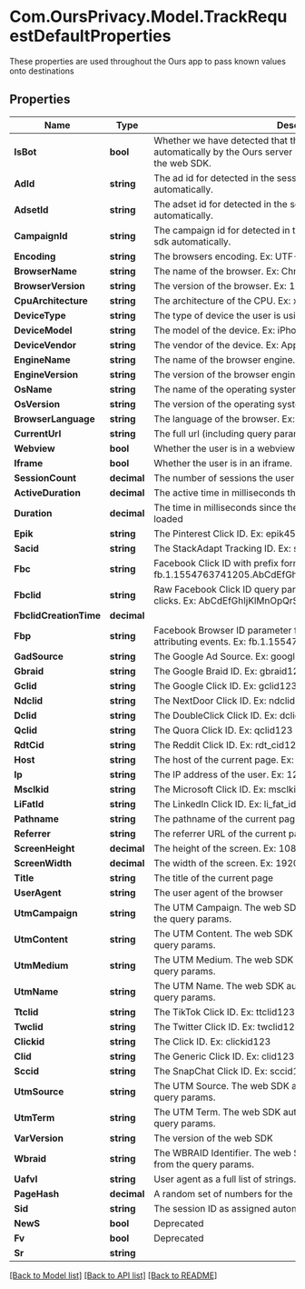 # Com.OursPrivacy.Model.TrackRequestDefaultProperties
These properties are used throughout the Ours app to pass known values onto destinations

## Properties

Name | Type | Description | Notes
------------ | ------------- | ------------- | -------------
**IsBot** | **bool** | Whether we have detected that the user is a bot. This is set automatically by the Ours server primarily for events tracked through the web SDK. | [optional] 
**AdId** | **string** | The ad id for detected in the session. This is set by the web sdk automatically. | [optional] 
**AdsetId** | **string** | The adset id for detected in the session. This is set by the web sdk automatically. | [optional] 
**CampaignId** | **string** | The campaign id for detected in the session. This is set by the web sdk automatically. | [optional] 
**Encoding** | **string** | The browsers encoding. Ex: UTF-8 | [optional] 
**BrowserName** | **string** | The name of the browser. Ex: Chrome | [optional] 
**BrowserVersion** | **string** | The version of the browser. Ex: 114.0 | [optional] 
**CpuArchitecture** | **string** | The architecture of the CPU. Ex: x64 | [optional] 
**DeviceType** | **string** | The type of device the user is using. Ex: mobile | [optional] 
**DeviceModel** | **string** | The model of the device. Ex: iPhone 13 | [optional] 
**DeviceVendor** | **string** | The vendor of the device. Ex: Apple | [optional] 
**EngineName** | **string** | The name of the browser engine. Ex: Blink | [optional] 
**EngineVersion** | **string** | The version of the browser engine. Ex: 114.0 | [optional] 
**OsName** | **string** | The name of the operating system. Ex: Windows | [optional] 
**OsVersion** | **string** | The version of the operating system. Ex: 10.0 | [optional] 
**BrowserLanguage** | **string** | The language of the browser. Ex: en-US | [optional] 
**CurrentUrl** | **string** | The full url (including query params) of the current page | [optional] 
**Webview** | **bool** | Whether the user is in a webview. Ex: true | [optional] 
**Iframe** | **bool** | Whether the user is in an iframe. Ex: true | [optional] 
**SessionCount** | **decimal** | The number of sessions the user has had. Ex: 3 | [optional] 
**ActiveDuration** | **decimal** | The active time in milliseconds that the user had this tab active | [optional] 
**Duration** | **decimal** | The time in milliseconds since the page was loaded // script was loaded | [optional] 
**Epik** | **string** | The Pinterest Click ID. Ex: epik456 | [optional] 
**Sacid** | **string** | The StackAdapt Tracking ID. Ex: sacid123 | [optional] 
**Fbc** | **string** | Facebook Click ID with prefix format for Conversions API tracking. Ex: fb.1.1554763741205.AbCdEfGhIjKlMnOpQrStUvWxYz1234567890 | [optional] 
**Fbclid** | **string** | Raw Facebook Click ID query parameter without prefix from ad clicks. Ex: AbCdEfGhIjKlMnOpQrStUvWxYz1234567890 | [optional] 
**FbclidCreationTime** | **decimal** |  | [optional] 
**Fbp** | **string** | Facebook Browser ID parameter for identifying browsers and attributing events. Ex: fb.1.1554763741205.1098115397 | [optional] 
**GadSource** | **string** | The Google Ad Source. Ex: google | [optional] 
**Gbraid** | **string** | The Google Braid ID. Ex: gbraid123 | [optional] 
**Gclid** | **string** | The Google Click ID. Ex: gclid123 | [optional] 
**Ndclid** | **string** | The NextDoor Click ID. Ex: ndclid123 | [optional] 
**Dclid** | **string** | The DoubleClick Click ID. Ex: dclid123 | [optional] 
**Qclid** | **string** | The Quora Click ID. Ex: qclid123 | [optional] 
**RdtCid** | **string** | The Reddit Click ID. Ex: rdt_cid123 | [optional] 
**Host** | **string** | The host of the current page. Ex: example.com | [optional] 
**Ip** | **string** | The IP address of the user. Ex: 127.0.0.1 | [optional] 
**Msclkid** | **string** | The Microsoft Click ID. Ex: msclkid123 | [optional] 
**LiFatId** | **string** | The LinkedIn Click ID. Ex: li_fat_id123 | [optional] 
**Pathname** | **string** | The pathname of the current page. Ex: /home | [optional] 
**Referrer** | **string** | The referrer URL of the current page | [optional] 
**ScreenHeight** | **decimal** | The height of the screen. Ex: 1080 | [optional] 
**ScreenWidth** | **decimal** | The width of the screen. Ex: 1920 | [optional] 
**Title** | **string** | The title of the current page | [optional] 
**UserAgent** | **string** | The user agent of the browser | [optional] 
**UtmCampaign** | **string** | The UTM Campaign. The web SDK automatically captures this from the query params. | [optional] 
**UtmContent** | **string** | The UTM Content. The web SDK automatically captures this from the query params. | [optional] 
**UtmMedium** | **string** | The UTM Medium. The web SDK automatically captures this from the query params. | [optional] 
**UtmName** | **string** | The UTM Name. The web SDK automatically captures this from the query params. | [optional] 
**Ttclid** | **string** | The TikTok Click ID. Ex: ttclid123 | [optional] 
**Twclid** | **string** | The Twitter Click ID. Ex: twclid123 | [optional] 
**Clickid** | **string** | The Click ID. Ex: clickid123 | [optional] 
**Clid** | **string** | The Generic Click ID. Ex: clid123 | [optional] 
**Sccid** | **string** | The SnapChat Click ID. Ex: sccid123 | [optional] 
**UtmSource** | **string** | The UTM Source. The web SDK automatically captures this from the query params. | [optional] 
**UtmTerm** | **string** | The UTM Term. The web SDK automatically captures this from the query params. | [optional] 
**VarVersion** | **string** | The version of the web SDK | [optional] 
**Wbraid** | **string** | The WBRAID Identifier. The web SDK automatically captures this from the query params. | [optional] 
**Uafvl** | **string** | User agent as a full list of strings. | [optional] 
**PageHash** | **decimal** | A random set of numbers for the page load | [optional] 
**Sid** | **string** | The session ID as assigned automatically by the web SDK. | [optional] 
**NewS** | **bool** | Deprecated | [optional] 
**Fv** | **bool** | Deprecated | [optional] 
**Sr** | **string** |  | [optional] 

[[Back to Model list]](../../README.md#documentation-for-models) [[Back to API list]](../../README.md#documentation-for-api-endpoints) [[Back to README]](../../README.md)

